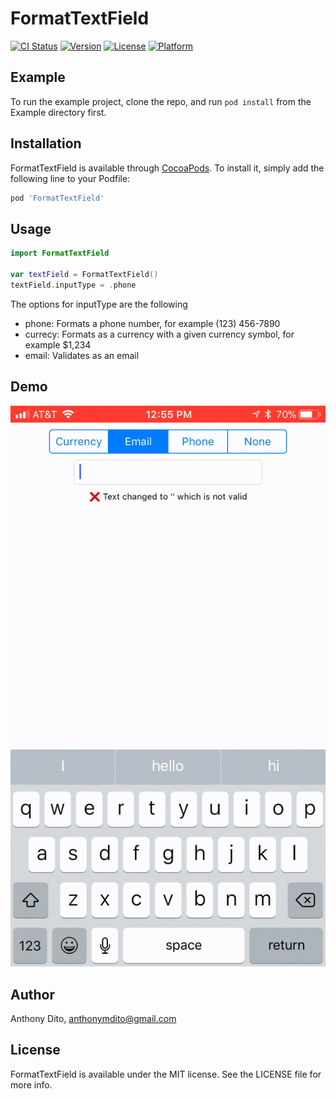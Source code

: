 # FormatTextField

[![CI Status](http://img.shields.io/travis/anthonydito/FormatTextField.svg?style=flat)](https://travis-ci.org/anthonydito/FormatTextField)
[![Version](https://img.shields.io/cocoapods/v/FormatTextField.svg?style=flat)](http://cocoapods.org/pods/FormatTextField)
[![License](https://img.shields.io/cocoapods/l/FormatTextField.svg?style=flat)](http://cocoapods.org/pods/FormatTextField)
[![Platform](https://img.shields.io/cocoapods/p/FormatTextField.svg?style=flat)](http://cocoapods.org/pods/FormatTextField)

## Example

To run the example project, clone the repo, and run `pod install` from the Example directory first.

## Installation

FormatTextField is available through [CocoaPods](http://cocoapods.org). To install
it, simply add the following line to your Podfile:

```ruby
pod 'FormatTextField'
```

## Usage

```swift
import FormatTextField

var textField = FormatTextField()
textField.inputType = .phone
```

The options for inputType are the following

- phone: Formats a phone number, for example (123) 456-7890
- currecy: Formats as a currency with a given currency symbol, for example $1,234
- email: Validates as an email

## Demo

![alt text](assets/demo.gif)

## Author

Anthony Dito, anthonymdito@gmail.com

## License

FormatTextField is available under the MIT license. See the LICENSE file for more info.
